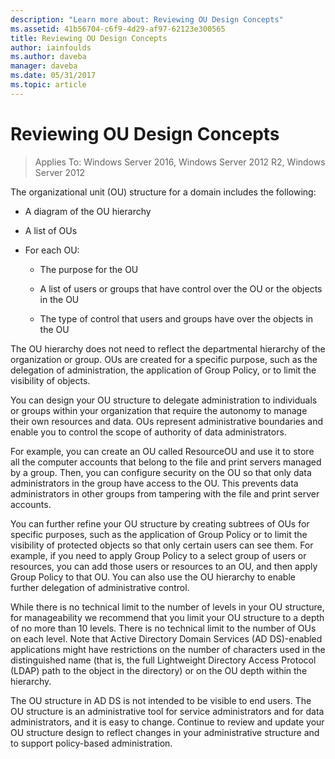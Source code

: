 ```yaml
---
description: "Learn more about: Reviewing OU Design Concepts"
ms.assetid: 41b56704-c6f9-4d29-af97-62123e300565
title: Reviewing OU Design Concepts
author: iainfoulds
ms.author: daveba
manager: daveba
ms.date: 05/31/2017
ms.topic: article
---
```


# Reviewing OU Design Concepts

>Applies To: Windows Server 2016, Windows Server 2012 R2, Windows Server 2012

The organizational unit (OU) structure for a domain includes the following:

-   A diagram of the OU hierarchy

-   A list of OUs

-   For each OU:

    -   The purpose for the OU

    -   A list of users or groups that have control over the OU or the objects in the OU

    -   The type of control that users and groups have over the objects in the OU

The OU hierarchy does not need to reflect the departmental hierarchy of the organization or group. OUs are created for a specific purpose, such as the delegation of administration, the application of Group Policy, or to limit the visibility of objects.

You can design your OU structure to delegate administration to individuals or groups within your organization that require the autonomy to manage their own resources and data. OUs represent administrative boundaries and enable you to control the scope of authority of data administrators.

For example, you can create an OU called ResourceOU and use it to store all the computer accounts that belong to the file and print servers managed by a group. Then, you can configure security on the OU so that only data administrators in the group have access to the OU. This prevents data administrators in other groups from tampering with the file and print server accounts.

You can further refine your OU structure by creating subtrees of OUs for specific purposes, such as the application of Group Policy or to limit the visibility of protected objects so that only certain users can see them. For example, if you need to apply Group Policy to a select group of users or resources, you can add those users or resources to an OU, and then apply Group Policy to that OU. You can also use the OU hierarchy to enable further delegation of administrative control.

While there is no technical limit to the number of levels in your OU structure, for manageability we recommend that you limit your OU structure to a depth of no more than 10 levels. There is no technical limit to the number of OUs on each level. Note that Active Directory Domain Services (AD DS)-enabled applications might have restrictions on the number of characters used in the distinguished name (that is, the full Lightweight Directory Access Protocol (LDAP) path to the object in the directory) or on the OU depth within the hierarchy.

The OU structure in AD DS is not intended to be visible to end users. The OU structure is an administrative tool for service administrators and for data administrators, and it is easy to change. Continue to review and update your OU structure design to reflect changes in your administrative structure and to support policy-based administration.



